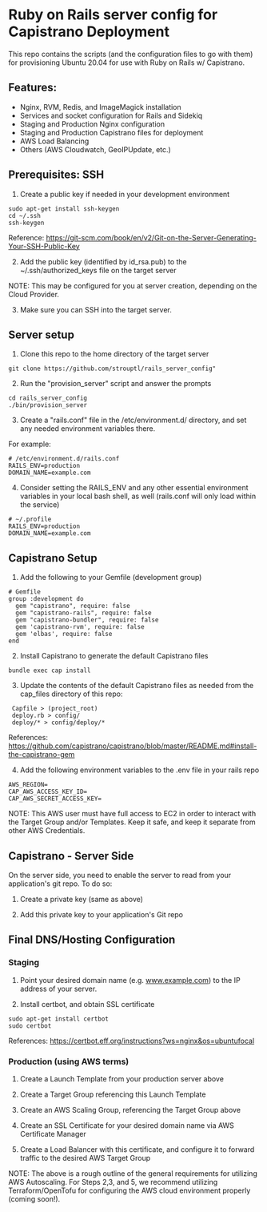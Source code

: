 # Ruby on Rails server config for Capistrano Deployment

This repo contains the scripts (and the configuration files to go with them) for provisioning Ubuntu 20.04 for use with Ruby on Rails w/ Capistrano.

## Features:
- Nginx, RVM, Redis, and ImageMagick installation
- Services and socket configuration for Rails and Sidekiq
- Staging and Production Nginx configuration
- Staging and Production Capistrano files for deployment
- AWS Load Balancing
- Others (AWS Cloudwatch, GeoIPUpdate, etc.)


## Prerequisites: SSH
1. Create a public key if needed in your development environment

 ```
 sudo apt-get install ssh-keygen
 cd ~/.ssh
 ssh-keygen
 ```

 Reference: https://git-scm.com/book/en/v2/Git-on-the-Server-Generating-Your-SSH-Public-Key

2. Add the public key (identified by id_rsa.pub) to the ~/.ssh/authorized_keys file on the target server

NOTE: This may be configured for you at server creation, depending on the Cloud Provider.

3. Make sure you can SSH into the target server.

## Server setup
1. Clone this repo to the home directory of the target server

```
git clone https://github.com/strouptl/rails_server_config"
```

2. Run the "provision_server" script and answer the prompts

```
cd rails_server_config
./bin/provision_server
```

3. Create a "rails.conf" file in the /etc/environment.d/ directory, and set any needed environment variables there.

For example:
```
# /etc/environment.d/rails.conf
RAILS_ENV=production
DOMAIN_NAME=example.com
```

4. Consider setting the RAILS_ENV and any other essential environment variables in your local bash shell, as well (rails.conf will only load within the service)

```
# ~/.profile
RAILS_ENV=production
DOMAIN_NAME=example.com
```

## Capistrano Setup
1. Add the following to your Gemfile (development group)

```
# Gemfile
group :development do
  gem "capistrano", require: false
  gem "capistrano-rails", require: false
  gem "capistrano-bundler", require: false
  gem 'capistrano-rvm', require: false
  gem 'elbas', require: false
end
```

2. Install Capistrano to generate the default Capistrano files

```
bundle exec cap install
```

3. Update the contents of the default Capistrano files as needed from the cap_files directory of this repo:

```
 Capfile > (project_root)
 deploy.rb > config/
 deploy/* > config/deploy/*
```

References: https://github.com/capistrano/capistrano/blob/master/README.md#install-the-capistrano-gem

4. Add the following environment variables to the .env file in your rails repo

```
AWS_REGION=
CAP_AWS_ACCESS_KEY_ID=
CAP_AWS_SECRET_ACCESS_KEY=
```

NOTE: This AWS user must have full access to EC2 in order to interact with the Target Group and/or Templates. Keep it safe, and keep it separate from other AWS Credentials.

## Capistrano - Server Side

On the server side, you need to enable the server to read from your application's git repo. To do so:

1. Create a private key (same as above)

2. Add this private key to your application's Git repo

## Final DNS/Hosting Configuration 

### Staging

1. Point your desired domain name (e.g. www.example.com) to the IP address of your server.

2. Install certbot, and obtain SSL certificate

```
sudo apt-get install certbot
sudo certbot
```

References: https://certbot.eff.org/instructions?ws=nginx&os=ubuntufocal

### Production (using AWS terms)

1. Create a Launch Template from your production server above

2. Create a Target Group referencing this Launch Template

3. Create an AWS Scaling Group, referencing the Target Group above

4. Create an SSL Certificate for your desired domain name via AWS Certificate Manager

5. Create a Load Balancer with this certificate, and configure it to forward traffic to the desired AWS Target Group

NOTE: The above is a rough outline of the general requirements for utilizing AWS Autoscaling. For Steps 2,3, and 5, we recommend utilizing Terraform/OpenTofu for configuring the AWS cloud environment properly (coming soon!).
